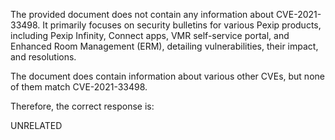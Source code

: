 The provided document does not contain any information about CVE-2021-33498. It primarily focuses on security bulletins for various Pexip products, including Pexip Infinity, Connect apps, VMR self-service portal, and Enhanced Room Management (ERM), detailing vulnerabilities, their impact, and resolutions.

The document does contain information about various other CVEs, but none of them match CVE-2021-33498.

Therefore, the correct response is:

UNRELATED